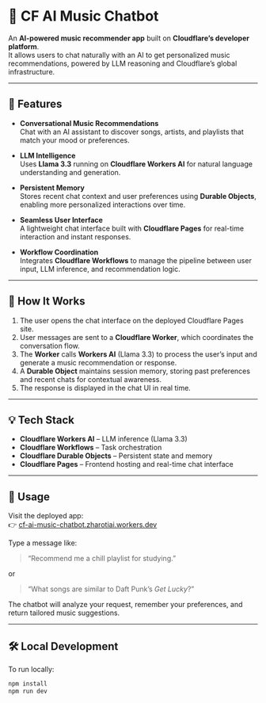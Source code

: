 # 🎵 CF AI Music Chatbot

An **AI-powered music recommender app** built on **Cloudflare’s developer platform**.  
It allows users to chat naturally with an AI to get personalized music recommendations, powered by LLM reasoning and Cloudflare’s global infrastructure.

---

## 🚀 Features

- **Conversational Music Recommendations**  
  Chat with an AI assistant to discover songs, artists, and playlists that match your mood or preferences.  

- **LLM Intelligence**  
  Uses **Llama 3.3** running on **Cloudflare Workers AI** for natural language understanding and generation.  

- **Persistent Memory**  
  Stores recent chat context and user preferences using **Durable Objects**, enabling more personalized interactions over time.  

- **Seamless User Interface**  
  A lightweight chat interface built with **Cloudflare Pages** for real-time interaction and instant responses.  

- **Workflow Coordination**  
  Integrates **Cloudflare Workflows** to manage the pipeline between user input, LLM inference, and recommendation logic.

---

## 🧠 How It Works

1. The user opens the chat interface on the deployed Cloudflare Pages site.  
2. User messages are sent to a **Cloudflare Worker**, which coordinates the conversation flow.  
3. The **Worker** calls **Workers AI** (Llama 3.3) to process the user’s input and generate a music recommendation or response.  
4. A **Durable Object** maintains session memory, storing past preferences and recent chats for contextual awareness.  
5. The response is displayed in the chat UI in real time.

---

## 💡 Tech Stack

- **Cloudflare Workers AI** – LLM inference (Llama 3.3)  
- **Cloudflare Workflows** – Task orchestration  
- **Cloudflare Durable Objects** – Persistent state and memory  
- **Cloudflare Pages** – Frontend hosting and real-time chat interface  

---

## 🧭 Usage

Visit the deployed app:  
👉 [cf-ai-music-chatbot.zharotiai.workers.dev](https://cf-ai-music-chatbot.zharotiai.workers.dev/)

Type a message like:  
> “Recommend me a chill playlist for studying.”  

or  
> “What songs are similar to Daft Punk’s *Get Lucky*?”  

The chatbot will analyze your request, remember your preferences, and return tailored music suggestions.

---

## 🛠️ Local Development

To run locally:
```bash
npm install
npm run dev
